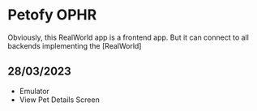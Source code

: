 # Petofy OPHR
Obviously, this RealWorld app is a frontend app. But it can connect to all backends implementing the [RealWorld]

## 28/03/2023

* Emulator
* View Pet Details Screen
